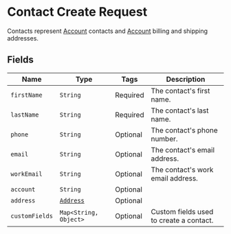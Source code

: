# Contact Create Request

Contacts represent [Account](/doc/models/account.md) contacts and [Account](/doc/models/account.md) billing and shipping addresses.

## Fields

| Name | Type | Tags | Description | 
|  --- | --- | --- | --- | 
| `firstName` | `String` | Required | The contact's first name. | 
| `lastName` | `String` | Required | The contact's last name. | 
| `phone` | `String` | Optional | The contact's phone number. | 
| `email` | `String` | Optional | The contact's email address. | 
| `workEmail` | `String` | Optional | The contact's work email address. | 
| `account` | `String` | Optional |  | 
| `address` | [`Address`](/doc/models/address.md) | Optional |  
| `customFields` | `Map<String, Object>` | Optional | Custom fields used to create a contact. | 
